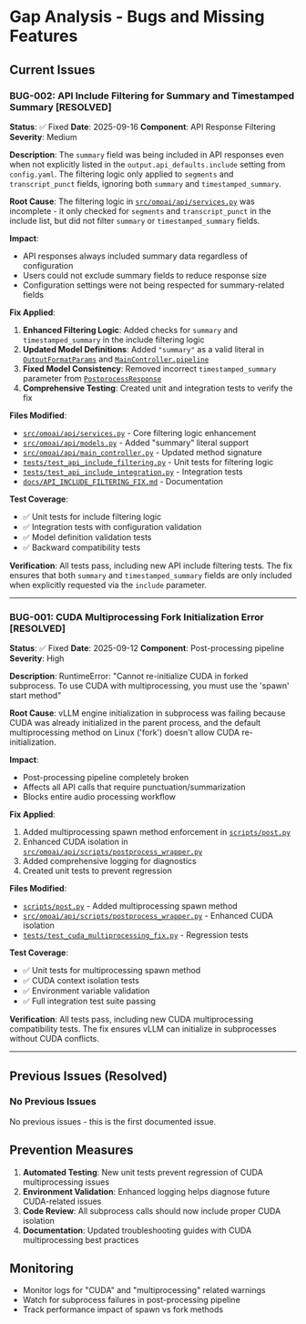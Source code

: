 # Gap Analysis - Bugs and Missing Features

## Current Issues

### BUG-002: API Include Filtering for Summary and Timestamped Summary [RESOLVED]

**Status**: ✅ Fixed
**Date**: 2025-09-16
**Component**: API Response Filtering
**Severity**: Medium

**Description**:
The `summary` field was being included in API responses even when not explicitly listed in the `output.api_defaults.include` setting from `config.yaml`. The filtering logic only applied to `segments` and `transcript_punct` fields, ignoring both `summary` and `timestamped_summary`.

**Root Cause**:
The filtering logic in [`src/omoai/api/services.py`](src/omoai/api/services.py:783-789) was incomplete - it only checked for `segments` and `transcript_punct` in the include list, but did not filter `summary` or `timestamped_summary` fields.

**Impact**:

- API responses always included summary data regardless of configuration
- Users could not exclude summary fields to reduce response size
- Configuration settings were not being respected for summary-related fields

**Fix Applied**:

1. **Enhanced Filtering Logic**: Added checks for `summary` and `timestamped_summary` in the include filtering logic
2. **Updated Model Definitions**: Added `"summary"` as a valid literal in [`OutputFormatParams`](src/omoai/api/models.py:34) and [`MainController.pipeline`](src/omoai/api/main_controller.py:42)
3. **Fixed Model Consistency**: Removed incorrect `timestamped_summary` parameter from [`PostprocessResponse`](src/omoai/api/services.py:345)
4. **Comprehensive Testing**: Created unit and integration tests to verify the fix

**Files Modified**:

- [`src/omoai/api/services.py`](src/omoai/api/services.py) - Core filtering logic enhancement
- [`src/omoai/api/models.py`](src/omoai/api/models.py) - Added "summary" literal support
- [`src/omoai/api/main_controller.py`](src/omoai/api/main_controller.py) - Updated method signature
- [`tests/test_api_include_filtering.py`](tests/test_api_include_filtering.py) - Unit tests for filtering logic
- [`tests/test_api_include_integration.py`](tests/test_api_include_integration.py) - Integration tests
- [`docs/API_INCLUDE_FILTERING_FIX.md`](docs/API_INCLUDE_FILTERING_FIX.md) - Documentation

**Test Coverage**:

- ✅ Unit tests for include filtering logic
- ✅ Integration tests with configuration validation
- ✅ Model definition validation tests
- ✅ Backward compatibility tests

**Verification**:
All tests pass, including new API include filtering tests. The fix ensures that both `summary` and `timestamped_summary` fields are only included when explicitly requested via the `include` parameter.

---

### BUG-001: CUDA Multiprocessing Fork Initialization Error [RESOLVED]

**Status**: ✅ Fixed
**Date**: 2025-09-12
**Component**: Post-processing pipeline
**Severity**: High

**Description**:
RuntimeError: "Cannot re-initialize CUDA in forked subprocess. To use CUDA with multiprocessing, you must use the 'spawn' start method"

**Root Cause**:
vLLM engine initialization in subprocess was failing because CUDA was already initialized in the parent process, and the default multiprocessing method on Linux ('fork') doesn't allow CUDA re-initialization.

**Impact**:

- Post-processing pipeline completely broken
- Affects all API calls that require punctuation/summarization
- Blocks entire audio processing workflow

**Fix Applied**:

1. Added multiprocessing spawn method enforcement in [`scripts/post.py`](scripts/post.py:11-13)
2. Enhanced CUDA isolation in [`src/omoai/api/scripts/postprocess_wrapper.py`](src/omoai/api/scripts/postprocess_wrapper.py:35-42)
3. Added comprehensive logging for diagnostics
4. Created unit tests to prevent regression

**Files Modified**:

- [`scripts/post.py`](scripts/post.py) - Added multiprocessing spawn method
- [`src/omoai/api/scripts/postprocess_wrapper.py`](src/omoai/api/scripts/postprocess_wrapper.py) - Enhanced CUDA isolation
- [`tests/test_cuda_multiprocessing_fix.py`](tests/test_cuda_multiprocessing_fix.py) - Regression tests

**Test Coverage**:

- ✅ Unit tests for multiprocessing spawn method
- ✅ CUDA context isolation tests
- ✅ Environment variable validation
- ✅ Full integration test suite passing

**Verification**:
All tests pass, including new CUDA multiprocessing compatibility tests. The fix ensures vLLM can initialize in subprocesses without CUDA conflicts.

---

## Previous Issues (Resolved)

### No Previous Issues

No previous issues - this is the first documented issue.

## Prevention Measures

1. **Automated Testing**: New unit tests prevent regression of CUDA multiprocessing issues
2. **Environment Validation**: Enhanced logging helps diagnose future CUDA-related issues
3. **Code Review**: All subprocess calls should now include proper CUDA isolation
4. **Documentation**: Updated troubleshooting guides with CUDA multiprocessing best practices

## Monitoring

- Monitor logs for "CUDA" and "multiprocessing" related warnings
- Watch for subprocess failures in post-processing pipeline
- Track performance impact of spawn vs fork methods
